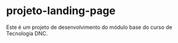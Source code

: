 # projeto-landing-page
Este é um projeto de desenvolvimento do módulo base do curso de Tecnologia DNC.
